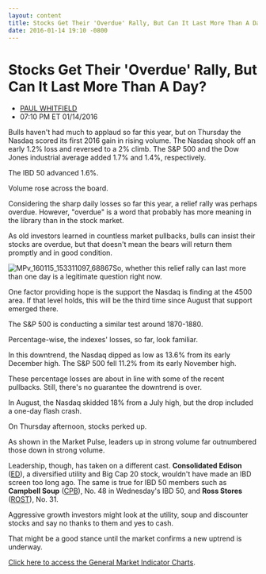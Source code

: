 ```yaml
---
layout: content
title: Stocks Get Their 'Overdue' Rally, But Can It Last More Than A Day?
date: 2016-01-14 19:10 -0800
---
```



Stocks Get Their 'Overdue' Rally, But Can It Last More Than A Day?
===================================================================




* [PAUL WHITFIELD](https://www.investors.com/author/whitfieldp/ "Posts by PAUL WHITFIELD")
* 07:10 PM ET 01/14/2016




Bulls haven't had much to applaud so far this year, but on Thursday the Nasdaq scored its first 2016 gain in rising volume. The Nasdaq shook off an early 1.2% loss and reversed to a 2% climb. The S&P 500 and the Dow Jones industrial average added 1.7% and 1.4%, respectively.


The IBD 50 advanced 1.6%.


Volume rose across the board.


Considering the sharp daily losses so far this year, a relief rally was perhaps overdue. However, "overdue" is a word that probably has more meaning in the library than in the stock market.


As old investors learned in countless market pullbacks, bulls can insist their stocks are overdue, but that doesn't mean the bears will return them promptly and in good condition.


![MPv_160115_153311097_68867](http://ibdcmsprod10/wp-content/uploads/2016/01/MPv_160115_153311097_68867-109x300.png)So, whether this relief rally can last more than one day is a legitimate question right now.


One factor providing hope is the support the Nasdaq is finding at the 4500 area. If that level holds, this will be the third time since August that support emerged there.


The S&P 500 is conducting a similar test around 1870-1880.


Percentage-wise, the indexes' losses, so far, look familiar.


In this downtrend, the Nasdaq dipped as low as 13.6% from its early December high. The S&P 500 fell 11.2% from its early November high.


These percentage losses are about in line with some of the recent pullbacks. Still, there's no guarantee the downtrend is over.


In August, the Nasdaq skidded 18% from a July high, but the drop included a one-day flash crash.


On Thursday afternoon, stocks perked up.


As shown in the Market Pulse, leaders up in strong volume far outnumbered those down in strong volume.


Leadership, though, has taken on a different cast. **Consolidated Edison** ([ED](https://research.investors.com/quote.aspx?symbol=ED)), a diversified utility and Big Cap 20 stock, wouldn't have made an IBD screen too long ago. The same is true for IBD 50 members such as **Campbell Soup** ([CPB](https://research.investors.com/quote.aspx?symbol=CPB)), No. 48 in Wednesday's IBD 50, and **Ross Stores** ([ROST](https://research.investors.com/quote.aspx?symbol=ROST)), No. 31.


Aggressive growth investors might look at the utility, soup and discounter stocks and say no thanks to them and yes to cash.


That might be a good stance until the market confirms a new uptrend is underway.


[Click here to access the General Market Indicator Charts](https://www.investors.com/pdf/GMI_011516.pdf).




